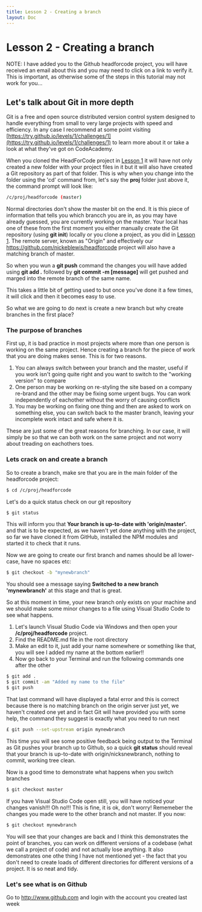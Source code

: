 ```yaml
---
title: Lesson 2 - Creating a branch
layout: Doc
---
```


# Lesson 2 - Creating a branch

NOTE: I have added you to the Github headforcode project, you will have received an email about this and you may need to click on a link to verify it. This is important, as otherwise some 
of the steps in this tutorial may not work for you...

## Let's talk about Git in more depth

Git is a free and open source distributed version control system designed to handle everything from small to very large projects with speed and efficiency. In any case I recommend at some point 
visiting [https://try.github.io/levels/1/challenges/1](https://try.github.io/levels/1/challenges/1) to learn more about it or take a look at what they've got on CodeAcademy.

When you cloned the HeadForCode project in [Lesson 1](lesson1) it will have not only created a new folder with your project files in it but it will also have created a Git repository as part of that 
folder. This is why when you change into the folder using the 'cd' command from, let's say the **proj** folder just above it, the command prompt will look like:

```bash
/c/proj/headforcode (master)
```

Normal directories don't show the master bit on the end. It is this piece of information that tells you which brancch you are in, as you may have already guessed, you are currently working on 
the master. Your local has one of these from the first moment you either manually create the Git repository (using **git init**) locally or you clone a project, as you did in [Lesson 1](lesson1).
The remote server, known as "Origin" and effectively our https://github.com/nickeblewis/headforcode project will also have a matching branch of master.

So when you wun a **git push** command the changes you will have added using **git add .** followed by **git commit -m [message]** will get pushed and marged into the remote branch of the same name.

This takes a little bit of getting used to but once you've done it a few times, it will click and then it becomes easy to use.

So what we are going to do next is create a new branch but why create branches in the first place?

### The purpose of branches

First up, it is bad practice in most projects where more than one person is working on the same project. Hence creating a branch for the piece of work that you are doing makes sense. This is for 
two reasons.

1. You can always switch between your branch and the master, useful if you work isn't going quite right and you want to switch to the "working version" to compare
2. One person may be working on re-styling the site based on a company re-brand and the other may be fixing some urgent bugs. You can work independently of eachother without the worry of causing conflicts
3. You may be working on fixing one thing and then are asked to work on something else, you can switch back to the master branch, leaving your incomplete work intact and safe where it is.

These are just some of the great reasons for branching. In our case, it will simply be so that we can both work on the same project and not worry about treading on eachothers toes. 

### Lets crack on and create a branch

So to create a branch, make sre that you are in the main folder of the headforcode project:

```bash
$ cd /c/proj/headforcode
```

Let's do a quick status check on our git repository

```bash
$ git status
```

This will inform you that **Your branch is up-to-date with 'origin/master'.** and that is to be expected, as we haven't yet done anything with the project, so far we have cloned it from GitHub, 
installed the NPM modules and started it to check that it runs.

Now we are going to create our first branch and names should be all lower-case, have no spaces etc:

```bash
$ git checkout -b "mynewbranch"
```

You should see a message saying **Switched to a new branch 'mynewbranch'** at this stage and that is great.

So at this moment in time, your new branch only exists on your machine and we should make some minor changes to a file using Visual Studio Code to see what happens. 

1. Let's launch Visual Studio Code via Windows and then open your **/c/proj/headforcode** project.
2. Find the README.md file in the root directory 
3. Make an edit to it, just add your name somewhere or something like that, you will see I added my name at the bottom earlier!!
4. Now go back to your Terminal and run the following commands one after the other

```bash
$ git add .
$ git commit -am "Added my name to the file"
$ git push
```

That last command will have displayed a fatal error and this is correct because there is no matching branch on the origin server just yet, we haven't created one yet and in fact Git will have 
provided you with some help, the command they suggest is exactly what you need to run next

```bash
£ git push --set-upstream origin mynewbranch
```

This time you will see some positive feedback being output to the Terminal as Git pushes your branch up to Github, so a quick **git status** should reveal that your branch is up-to-date with 
origin/nicksnewbranch, nothing to commit, working tree clean.

Now is a good time to demonstrate what happens when you switch branches

```bash
$ git checkout master
```

If you have Visual Studio Code open still, you will have noticed your changes vanish!!! Oh no!!! This is fine, it is ok, don't worry! Rememeber the changes you made were to the other branch and not 
master. If you now:

```bash
$ git checkout mynewbranch
```

You will see that your changes are back and I think this demonstrates the point of branches, you can work on different versions of a codebase (what we call a project of code) and not actually lose anything. 
It also demonstrates one othe thing I have not mentioned yet - the fact that you don't need to create loads of different directories for different versions of a project. It is so neat and tidy.

### Let's see what is on Github

Go to http://www.github.com and login with the account you created last week






